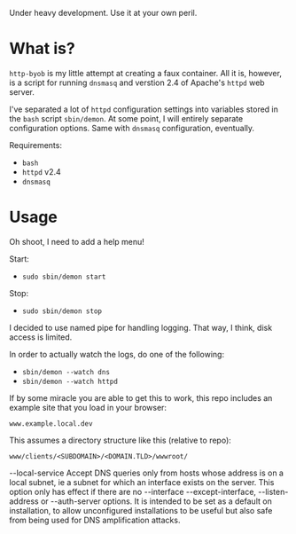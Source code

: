 Under heavy development. Use it at your own peril.

What is?
===
`http-byob` is my little attempt at creating a faux container. All it is, however, is a script for running `dnsmasq` and verstion 2.4 of Apache's `httpd` web server.

I've separated a lot of `httpd` configuration settings into variables stored in the `bash` script `sbin/demon`. At some point, I will entirely separate configuration options. Same with `dnsmasq` configuration, eventually.


Requirements:
* `bash`
* `httpd` v2.4
* `dnsmasq`


Usage
===
Oh shoot, I need to add a help menu!

Start:
* `sudo sbin/demon start`

Stop:
* `sudo sbin/demon stop`

I decided to use named pipe for handling logging. That way, I think, disk access is limited.

In order to actually watch the logs, do one of the following:
* `sbin/demon --watch dns`
* `sbin/demon --watch httpd`


If by some miracle you are able to get this to work, this repo includes an example site that you load in your browser:

`www.example.local.dev`


This assumes a directory structure like this (relative to repo):

`www/clients/<SUBDOMAIN>/<DOMAIN.TLD>/wwwroot/`



--local-service
Accept DNS queries only from hosts whose address is on a local subnet, ie a subnet for which an interface exists on the server. This option only has effect if there are no --interface --except-interface, --listen-address or --auth-server options. It is intended to be set as a default on installation, to allow unconfigured installations to be useful but also safe from being used for DNS amplification attacks.
